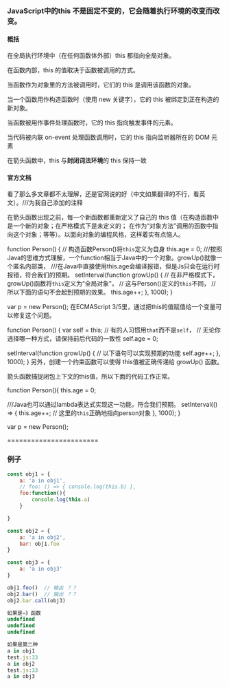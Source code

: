 ### JavaScript中的this 不是固定不变的，它会随着执行环境的改变而改变。

#### 概括

在全局执行环境中（在任何函数体外部）this 都指向全局对象。

在函数内部，this 的值取决于函数被调用的方式。

当函数作为对象里的方法被调用时，它们的 this 是调用该函数的对象。

当一个函数用作构造函数时（使用 new 关键字），它的 this 被绑定到正在构造的新对象。

当函数被用作事件处理函数时，它的 this 指向触发事件的元素。

当代码被内联 on-event 处理函数调用时，它的 this 指向监听器所在的 DOM 元素

在箭头函数中，this 与**封闭词法环境**的 this 保持一致


#### 官方文档

看了那么多文章都不太理解，还是官网说的好（中文如果翻译的不行，看英文）。///为我自己添加的注释

在箭头函数出现之前，每一个新函数都重新定义了自己的 this 值（在构造函数中是一个新的对象；在严格模式下是未定义的；
在作为“对象方法”调用的函数中指向这个对象；等等）。以面向对象的编程风格，这样着实有点恼人。

function Person() {
  // 构造函数Person()将`this`定义为自身
  this.age = 0;
   ///按照Java的思维方式理解，一个function相当于Java中的一个对象。growUp()就像一个匿名内部类，
   ///在Java中直接使用this.age会编译报错，但是Js只会在运行时报错，符合我们的预期。
  setInterval(function growUp() {
    // 在非严格模式下，growUp()函数将`this`定义为“全局对象”，
    // 这与Person()定义的`this`不同，
    // 所以下面的语句不会起到预期的效果。
    this.age++;
  }, 1000);
}

var p = new Person();
在ECMAScript 3/5里，通过把this的值赋值给一个变量可以修复这个问题。

function Person() {
  var self = this; // 有的人习惯用`that`而不是`self`，
                   // 无论你选择哪一种方式，请保持前后代码的一致性
  self.age = 0;

  setInterval(function growUp() {
    // 以下语句可以实现预期的功能
    self.age++;
  }, 1000);
}
另外，创建一个约束函数可以使得 this值被正确传递给 growUp() 函数。

箭头函数捕捉闭包上下文的this值，所以下面的代码工作正常。

function Person(){
  this.age = 0;
  
  ///Java也可以通过lambda表达式实现这一功能，符合我们预期。
  setInterval(() => {
    this.age++; // 这里的`this`正确地指向person对象
  }, 1000);
}

var p = new Person();

=======================
### 例子
```javaScript
const obj1 = {
	a: 'a in obj1',
	// foo: () => { console.log(this.b) },
	foo:function(){
		console.log(this.a)
	}

}

const obj2 = {
	a: 'a in obj2',
	bar: obj1.foo
}

const obj3 = {
	a: 'a in obj3'
}

obj1.foo()  // 输出 ？？
obj2.bar()  // 输出 ？？
obj2.bar.call(obj3) 

如果是=》函数
undefined
undefined
undefined

如果是第二种
a in obj1
test.js:33
a in obj2
test.js:33
a in obj3
```